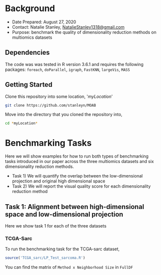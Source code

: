 # Background 

* Date Prepared: August 27, 2020
* Contact: Natalie Stanley, NatalieStanley1318@gmail.com
* Purpose: benchmark the quality of dimensionality reduction methods on multiomics datasets

## Dependencies 

The code was was tested in R version 3.6.1 and requires the following packages:
`foreach`, `doParallel`, `igraph`, `FastKNN`, `largeVis`, `MASS`

## Getting Started

Clone this repository into some location, '*myLocation*'

```bash
git clone https://github.com/stanleyn/MOAB
```

Move into the directory that you cloned the repository into,

```bash
cd *myLocation*
```

# Benchmarking Tasks

Here we will show examples for how to run both types of benchmarking tasks introduced in our paper across the three multiomics datasets and six dimensionality reduction methods.

* Task 1) We will quantify the overlap between the low-dimensional projection and original high dimensional space
* Task 2) We will report the visual quality score for each dimensionality reduction method

## Task 1: Alignment between high-dimensional space and low-dimensional projection

Here we show task 1 for each of the three datasets

### TCGA-Sarc
To run the benchmarking task for the TCGA-sarc dataset,

```R
source('TCGA_sarc/LP_Test_sarcoma.R')
```

You can find the matrix of `Method x Neighborhood Size` in `FullDF` 
